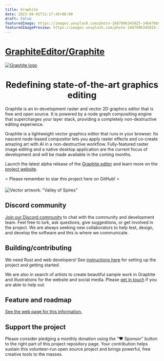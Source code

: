 ```yaml
---
title: Graphite
date: 2023-08-01T12:17:45+08:00
draft: False
featuredImage: https://images.unsplash.com/photo-1687996345025-34b478b98546?ixid=M3w0NjAwMjJ8MHwxfHJhbmRvbXx8fHx8fHx8fDE2OTA4NjMzMDZ8&ixlib=rb-4.0.3
featuredImagePreview: https://images.unsplash.com/photo-1687996345025-34b478b98546?ixid=M3w0NjAwMjJ8MHwxfHJhbmRvbXx8fHx8fHx8fDE2OTA4NjMzMDZ8&ixlib=rb-4.0.3
---
```


# [GraphiteEditor/Graphite](https://github.com/GraphiteEditor/Graphite)

<a href="https://graphite.rs/">
<picture>
<source media="(prefers-color-scheme: dark)" srcset="https://static.graphite.rs/readme/graphite-readme-logo-dark-theme.svg">
<source media="(prefers-color-scheme: light)" srcset="https://static.graphite.rs/readme/graphite-readme-logo-light-theme.svg">
<img alt="Graphite logo" src="https://static.graphite.rs/readme/graphite-readme-logo-dark-theme.svg">
</picture>
</a>

<h1 align="center">Redefining state-of-the-art graphics editing</h1>

Graphite is an in-development raster and vector 2D graphics editor that is free and open source. It is powered by a node graph compositing engine that supercharges your layer stack, providing a completely non-destructive editing experience.

Graphite is a lightweight vector graphics editor that runs in your browser. Its nascent node-based compositor lets you apply raster effects and co-create amazing art with AI in a non-destructive workflow. Fully-featured raster image editing and a native desktop application are the current focus of development and will be made available in the coming months.

Launch the latest alpha release of the [Graphite editor](https://editor.graphite.rs) and learn more on the [project website](https://graphite.rs/).

⭐ Please remember to star this project here on GitHub! ⭐

![Vector artwork: "Valley of Spires"](https://static.graphite.rs/content/index/gui-demo-valley-of-spires.png)

## Discord community

[Join our Discord community](https://discord.graphite.rs) to chat with the community and development team. Feel free to lurk, ask questions, give suggestions, or get involved in the project. We are always seeking new collaborators to help test, design, and develop the software and this is where we communicate.

## Building/contributing

We need Rust and web developers! See [instructions here](https://graphite.rs/contribute/) for setting up the project and getting started.

We are also in search of artists to create beautiful sample work in Graphite and illustrations for the website and social media. Please [get in touch](https://graphite.rs/contact/) if you are able to help out.

## Feature and roadmap

[See the web page for this information.](https://graphite.rs/features/)

## Support the project

Please consider pledging a monthly donation using the "♥ Sponsor" button to the right part of this project repository page. Your contribution helps sustain this volunteer-run open source project and brings powerful, free creative tools to the masses.
